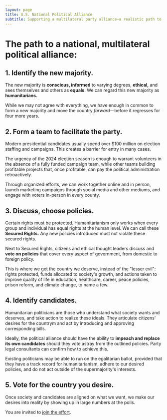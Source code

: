 ```yaml
---
layout: page
title: U.S. National Political Alliance
subtitle: Supporting a multilateral party alliance—a realistic path to a humanitarian administration.
---
```



# The path to a national, multilateral political alliance: 

## 1. Identify the new majority.

The new majority is **conscious, informed** to varying degrees, **ethical,** and sees themselves and others as **equals**. We can regard this new majority as **humanitarians.**

While we may not agree with everything, we have enough in common to form a new majority and move the country *forward*—before it regresses for four more years.

## 2. Form a team to facilitate the party.

Modern presidential candidates usually spend over $100 million on election staffing and campaigns. This creates a barrier for entry in many cases.

The urgency of the 2024 election season is enough to warrant volunteers in the absence of a fully funded campaign team, while other teams building profitable projects that, once profitable, can pay the political administration retroactively.

Through organized efforts, we can work together online and in person, launch marketing campaigns through social media and other mediums, and engage with voters in-person in every county.

## 3. Discuss, choose policies.

Certain rights must be protected. Humanitarianism only works when every group and individual has equal rights at the human level. We can call these **Secured Rights.** Any new policies introduced must not violate these secured rights.

Next to Secured Rights, citizens and ethical thought leaders discuss and **vote on policies** that cover every aspect of government, from domestic to foreign policy.

This is where we get the country we deserve, instead of the "lesser evil": rights protected, funds allocated to society's growth, and actions taken to improve quality of life in education, healthcare, career, peace policies, prison reform, and climate change, to name a few.

## 4. Identify candidates.

Humanitarian politicians are those who understand what society wants and deserves, and take action to realize these ideals. They articulate citizens' desires for the countrym and act by introducing and approving corresponding bills.

Ideally, the political alliance should have the ability to **impeach and replace its own candidates** should they vote astray from the outlined policies. Party legal consultants can confirm how to achieve this. 

Existing politicians may be able to run on the egalitarian ballot, provided that they have a track record for humanitarianism, adhere to our desired policies, and do not act outside of the supermajority's interests.

## 5. Vote for the country you desire.

Once society and candidates are aligned on what we want, we make our desires into reality by showing up in large numbers at the polls. 

You are invited to [join the effort](https://eqm.systems/build/).
